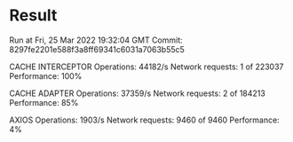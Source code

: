 # Result

Run at Fri, 25 Mar 2022 19:32:04 GMT
Commit: 8297fe2201e588f3a8ff69341c6031a7063b55c5


CACHE INTERCEPTOR
Operations: 44182/s
Network requests: 1 of 223037
Performance: 100%

CACHE ADAPTER
Operations: 37359/s
Network requests: 2 of 184213
Performance: 85%

AXIOS
Operations: 1903/s
Network requests: 9460 of 9460
Performance: 4%
